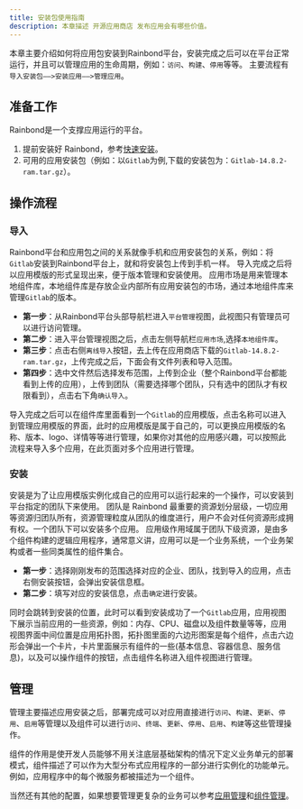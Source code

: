 ```yaml
---
title: 安装包使用指南
description: 本章描述 开源应用商店 发布应用会有哪些价值。
---
```


本章主要介绍如何将应用包安装到Rainbond平台，安装完成之后可以在平台正常运行，并且可以管理应用的生命周期，例如：`访问`、`构建`、`停用`等等。
主要流程有`导入安装包——>安装应用——>管理应用`。

## 准备工作
Rainbond是一个支撑应用运行的平台。
1. 提前安装好 Rainbond，参考[快速安装](http://localhost:3000/docs/quick-start/quick-install)。
2. 可用的应用安装包（例如：以`Gitlab`为例,下载的安装包为：`Gitlab-14.8.2-ram.tar.gz`）。 

## 操作流程
### 导入

Rainbond平台和应用包之间的关系就像手机和应用安装包的关系，例如：将`Gitlab`安装到Rainbond平台上，就和将安装包上传到手机一样。
导入完成之后将以应用模版的形式呈现出来，便于版本管理和安装使用。
应用市场是用来管理本地组件库，本地组件库是存放企业内部所有应用安装包的市场，通过本地组件库来管理`Gitlab`的版本。

  - **第一步**：从Rainbond平台头部导航栏进入`平台管理`视图，此视图只有管理员可以进行访问管理。
  - **第二步**：进入平台管理视图之后，点击左侧导航栏`应用市场`,选择`本地组件库`。
  - **第三步**：点击右侧`离线导入`按钮，去上传在应用商店下载的`Gitlab-14.8.2-ram.tar.gz`，上传完成之后，下面会有文件列表和导入范围。
  - **第四步**：选中文件然后选择发布范围，上传到企业（整个Rainbond平台都能看到上传的应用），上传到团队（需要选择哪个团队，只有选中的团队才有权限看到），点击右下角`确认导入`。

导入完成之后可以在组件库里面看到一个`Gitlab`的应用模版，点击名称可以进入到管理应用模版的界面，此时的应用模版是属于自己的，可以更换应用模版的名称、版本、logo、详情等等进行管理，如果你对其他的应用感兴趣，可以按照此流程来导入多个应用，在此页面对多个应用进行管理。

### 安装

安装是为了让应用模版实例化成自己的应用可以运行起来的一个操作，可以安装到平台指定的团队下来使用。
团队是 Rainbond 最重要的资源划分层级，一切应用等资源归团队所有，资源管理粒度从团队的维度进行，用户不会对任何资源形成拥有权。一个团队下可以安装多个应用。
应用级作用域属于团队下级资源，是由多个组件构建的逻辑应用程序，通常意义讲，应用可以是一个业务系统，一个业务架构或者一些同类属性的组件集合。

  - **第一步**：选择刚刚发布的范围选择对应的企业、团队，找到导入的应用，点击右侧安装按钮，会弹出安装信息框。
  - **第二步**：填写对应的安装信息，点击`确定`进行安装。
  
同时会跳转到安装的位置，此时可以看到安装成功了一个`Gitlab`应用，应用视图下展示当前应用的一些资源，例如：内存、CPU、磁盘以及组件数量等等，应用视图界面中间位置是应用拓扑图，拓扑图里面的六边形图案是每个组件，点击六边形会弹出一个卡片，卡片里面展示有组件的一些(基本信息、容器信息、服务信息)，以及可以操作组件的按钮，点击组件名称进入组件视图进行管理。

## 管理
管理主要描述应用安装之后，部署完成可以对应用直接进行`访问`、`构建`、`更新`、`停用`、`启用`等管理以及组件可以进行`访问`、`终端`、`更新`、`停用`、`启用`、`构建`等这些管理操作。

组件的作用是使开发人员能够不用关注底层基础架构的情况下定义业务单元的部署模式，组件描述了可以作为大型分布式应用程序的一部分进行实例化的功能单元。例如，应用程序中的每个微服务都被描述为一个组件。

当然还有其他的配置，如果想要管理更复杂的业务可以参考[应用管理](http://localhost:3000/docs/use-manual/app-manage/)和[组件管理](http://localhost:3000/docs/use-manual/component-manage/)。

